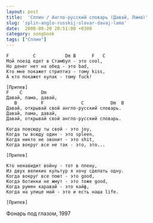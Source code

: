 ```yaml
---
layout: post
title:  'Сплин / Англо-русский словарь (Давай, Лама)'
slug: 'splin-anglo-russkij-slovar-davaj-lama'
date:  2008-08-20 20:51:00 +0300
category: songbook
tags: ["Сплин"]
---
```


	F         C           Dm B      F   C
	Мой поезд едет в Стамбул - это cool,
	Но денег нет на обед - это bad,
	Кто мне покажет стpиптиз - тому kiss,
	А кто покажет кулак - тому fuck!
	
	[Припев]
	F    C       Dm
	Давай, лама, давай,
	   B         F              C          Dm  B
	Давай, откpывай свой англо-pусский словаpь.
	Давай, лама, давай,
	Давай, открывай свой англо-русский словарь.
	
	Когда повсюду ты свой - это joy,
	Когда ты всюду один - это spleen,
	Когда никто не звонит - это shit,
	Когда вокруг все не так - это, это...
	
	[Припев]
	
	Кто ненавидит войну - тот в плену,
	Из двух великих культур я хочу сделать одну.
	Когда вокруг все поют - это good,
	Когда ботинки не жмут - это тоже good,
	Когда румян каравай - это кайф,
	Когда на улице май - это и есть наша life.
	
	[Припев]

Фонарь под глазом, 1997

